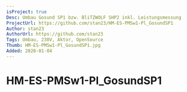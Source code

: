 ```yaml
---
isProject: true
Desc: Umbau Gosund SP1 bzw. BliTZWOLF SHP2 inkl. Leistungsmessung
ProjectUrl: https://github.com/stan23/HM-ES-PMSw1-Pl_GosundSP1
Author: stan23
AuthorUrl: https://github.com/stan23
Tags: Umbau, 230V, Aktor, OpenSource
Thumb: HM-ES-PMSw1-Pl_GosundSP1.jpg
Added: 2020-01-04
---
```


# HM-ES-PMSw1-Pl_GosundSP1

